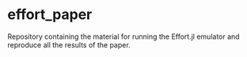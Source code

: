 # effort_paper
Repository containing the material for running the Effort.jl emulator and reproduce all the results of the paper.
